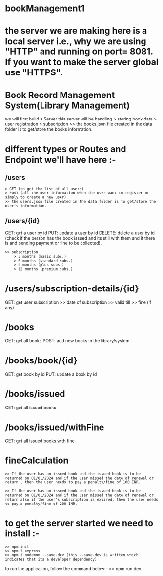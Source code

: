# bookManagement1

# the server we are making here is a local server i.e., why we are using "HTTP" and running on port= 8081. If you want to make the server global use "HTTPS".

# Book Record Management System(Library Management)
 we will first build a Server 
 this server will be handling 
        > storing book data
        > user registration
        > subscription
        >> the books.json file created in the data folder is to get/store the books information.

# different types or Routes and Endpoint we'll have here :-
## /users 
    > GET (to get the list of all users)
    > POST (all the user information when the user want to register or simply to create a new user)
    >> the users.json file created in the data folder is to get/store the user's information.

## /users/{id}
GET: get a user by id
PUT: update a user by id
DELETE: delete a user by id (check if the person has the book issued and its still with them and if there is and pending payment or fine to be collected).

    >> subscription
        > 3 months (basic subs.)
        > 6 months (standard subs.)
        > 9 months (plus subs.)
        > 12 months (premium subs.)

# /users/subscription-details/{id}
GET: get user subscription
    >> date of subscription
    >> valid till
    >> fine (if any)

# /books
GET: get all books 
POST: add new books in the library/system

# /books/book/{id}
GET: get book by id
PUT: update a book by id

# /books/issued
GET: get all issued books

# /books/issued/withFine
GET: get all issued books with fine

# fineCalculation
    >> If the user has an issued book and the issued book is to be returned on 01/01/2024 and if the user missed the date of renewal or return , then the user needs to pay a penalty/fine of 100 INR. 

    >> If the user has an issued book and the issued book is to be returned on 01/01/2024 and if the user missed the date of renewal or return also if the user's subscription is expired, then the user needs to pay a penalty/fine of 200 INR. 


# to get the server started we need to install :-
    >> npm init
    >> npm i express
    >> npm i nodemon --save-dev (this --save-dev is written which indicates that its a developer dependency)

to run the application, follow the command below:-
    >> npm run dev